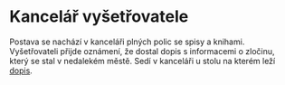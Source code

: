 # Kancelář vyšetřovatele

Postava se nachází v kanceláři plných polic se spisy a knihami. Vyšetřovateli přijde
oznámení, že dostal dopis s informacemi o zločinu, který se stal v nedalekém městě.
Sedí v kanceláři u stolu na kterém leží [dopis](stuff/letter). 
